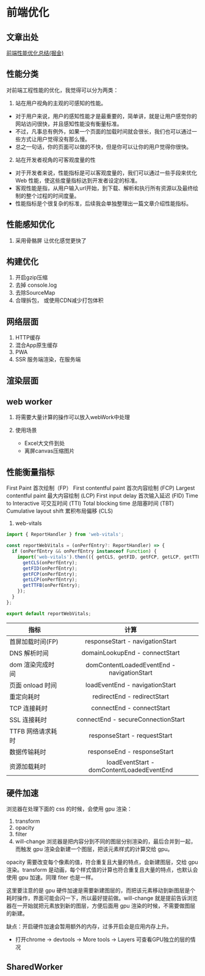# 前端优化

## 文章出处

[前端性能优化总结(掘金)](https://juejin.cn/post/6844904195707895816#heading-10)



## 性能分类

对前端工程性能的优化，我觉得可以分为两类：

1. 站在用户视角的主观的可感知的性能。
 - 对于用户来说，用户的感知性能才是最重要的，简单讲，就是让用户感觉你的网站访问很快，并且感知性能没有衡量标准。
 - 不过，凡事总有例外，如果一个页面的加载时间就会很长，我们也可以通过一些方式让用户觉得没有那么慢。
 - 总之一句话，你的页面可以做的不快，但是你可以让你的用户觉得你很快。
2. 站在开发者视角的可客观度量的性
 - 对于开发者来说，性能指标是可以客观度量的，我们可以通过一些手段来优化 Web 性能，使这些度量指标达到开发者设定的标准。
 - 客观性能是指，从用户输入url开始，到下载、解析和执行所有资源以及最终绘制的整个过程的时间度量。
 - 性能指标是个很复杂的标准，后续我会单独整理出一篇文章介绍性能指标。

## 性能感知优化

1. 采用骨骼屏 让优化感觉更快了

## 构建优化

1. 开启gzip压缩
2. 去掉 console.log
3. 去除SourceMap
4. 合理拆包， 或使用CDN减少打包体积
## 网络层面

1. HTTP缓存
2. 混合App原生缓存
3. PWA
4. SSR 服务端渲染，在服务端

## 渲染层面



## web worker

1. 将需要大量计算的操作可以放入webWork中处理

2. 使用场景
   - Excel大文件到处
   - 离屏canvas压缩图片

## 性能衡量指标

First Paint 首次绘制（FP）
First contentful paint 首次内容绘制 (FCP)
Largest contentful paint 最大内容绘制 (LCP)
First input delay 首次输入延迟 (FID)
Time to Interactive 可交互时间 (TTI)
Total blocking time 总阻塞时间 (TBT)
Cumulative layout shift 累积布局偏移 (CLS)
1. web-vitals
```js
import { ReportHandler } from 'web-vitals';

const reportWebVitals = (onPerfEntry?: ReportHandler) => {
  if (onPerfEntry && onPerfEntry instanceof Function) {
    import('web-vitals').then(({ getCLS, getFID, getFCP, getLCP, getTTFB }) => {
      getCLS(onPerfEntry);
      getFID(onPerfEntry);
      getFCP(onPerfEntry);
      getLCP(onPerfEntry);
      getTTFB(onPerfEntry);
    });
  }
};

export default reportWebVitals;

```

| 指标              |                    计算                    |
| ----------------- | :----------------------------------------: |
| 首屏加载时间(FP)  |      responseStart - navigationStart       |
| DNS 解析时间      |       domainLookupEnd - connectStart       |
| dom 渲染完成时间  | domContentLoadedEventEnd - navigationStart |
| 页面 onload 时间  |       loadEventEnd - navigationStart       |
| 重定向耗时        |        redirectEnd - redirectStart         |
| TCP 连接耗时      |         connectEnd - connectStart          |
| SSL 连接耗时      |     connectEnd - secureConnectionStart     |
| TTFB 网络请求耗时 |        responseStart - requestStart        |
| 数据传输耗时      |        responseEnd - responseStart         |
| 资源加载耗时      | loadEventStart - domContentLoadedEventEnd  |

## 硬件加速

浏览器在处理下面的 css 的时候，会使用 gpu 渲染：
1. transform
2. opacity
3. filter
4. will-change
浏览器是把内容分到不同的图层分别渲染的，最后合并到一起，而触发 gpu 渲染会新建一个图层，把该元素样式的计算交给 gpu。

opacity 需要改变每个像素的值，符合重复且大量的特点，会新建图层，交给 gpu 渲染。transform 是动画，每个样式值的计算也符合重复且大量的特点，也默认会使用 gpu 加速。同理 fiter 也是一样。

这里要注意的是 gpu 硬件加速是需要新建图层的，而把该元素移动到新图层是个耗时操作，界面可能会闪一下，所以最好提前做。will-change 就是提前告诉浏览器在一开始就把元素放到新的图层，方便后面用 gpu 渲染的时候，不需要做图层的新建。

缺点：开启硬件加速会暂用额外的内存，过多开启会是应用内存上升。

- 打开chrome -> devtools -> More tools -> Layers 可查看GPU独立的层的情况

## SharedWorker 
